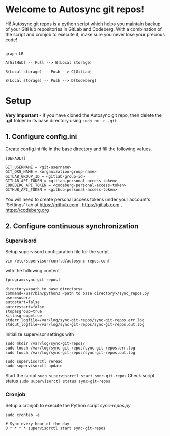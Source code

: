 
# Welcome to Autosync git repos!

Hi! Autosync git repos is a python script which helps you maintain backup of your GitHub repositories in GitLab and Codeberg. With a combination of the script and cronjob to execute it, make sure you never lose your precious code!

```mermaid

graph LR

A[GitHub] -- Pull --> B(Local storage)

B(Local storage) -- Push --> C[GitLab]

B(Local storage) -- Push --> D[Codeberg]

```

# Setup

**Very Important** - If you have cloned the Autosync git repo, then delete the **.git** folder in its base directory using `sudo rm -r .git`

## 1. Configure config.ini

Create config.ini file in the base directory and fill the following values.

```
[DEFAULT]

GIT_USERNAME = <git-username>
GIT_ORG_NAME = <organization-group-name>
GITLAB_GROUP_ID = <gitlab-group-id>
GITLAB_API_TOKEN = <gitlab-personal-access-token>
CODEBERG_API_TOKEN = <codeberg-personal-access-token>
GITHUB_API_TOKEN = <github-personal-access-token>
```

You will need to create personal access tokens under your account's 'Settings' tab at https://github.com , https://gitlab.com , https://codeberg.org

## 2. Configure continuous synchronization

### Supervisord

Setup supervisord configuration file for the script

`vim /etc/supervisor/conf.d/autosync-repos.conf`

with the following content

```
[program:sync-git-repos]

directory=<path to base directory>
command=/usr/bin/python3 <path to base directory>/sync_repos.py
user=<user>
autostart=false
autorestart=false
stopasgroup=true
killasgroup=true
stderr_logfile=/var/log/sync-git-repos/sync-git-repos.err.log
stdout_logfile=/var/log/sync-git-repos/sync-git-repos.out.log

```

Initialize supervisor settings with

```
sudo mkdir /var/log/sync-git-repos/
sudo touch /var/log/sync-git-repos/sync-git-repos.err.log
sudo touch /var/log/sync-git-repos/sync-git-repos.out.log

sudo supervisorctl reread
sudo supervisorctl update
```

Start the script `sudo supervisorctl start sync-git-repos`
Check script status `sudo supervisorctl status sync-git-repos`

### Cronjob

Setup a cronjob to execute the Python script *sync-repos.py*

```
sudo crontab -e

# Sync every hour of the day
0 * * * * supervisorctl start sync-git-repos
```
